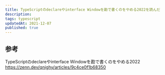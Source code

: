 ```yaml
---
title: TypeScriptのdeclareやinterface Windowを勘で書くのをやめる2022を読んだ
description:
tags: typescript
updatedAt: 2021-12-07
published: true
---
```


## 参考

TypeScriptのdeclareやinterface Windowを勘で書くのをやめる2022
https://zenn.dev/qnighy/articles/9c4ce0f1b68350
